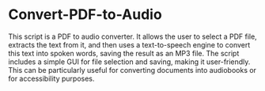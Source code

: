 # Convert-PDF-to-Audio

This script is a PDF to audio converter. It allows the user to select a PDF file, extracts the text from it, and then uses a text-to-speech engine to convert this text into spoken words, saving the result as an MP3 file. The script includes a simple GUI for file selection and saving, making it user-friendly. This can be particularly useful for converting documents into audiobooks or for accessibility purposes.
